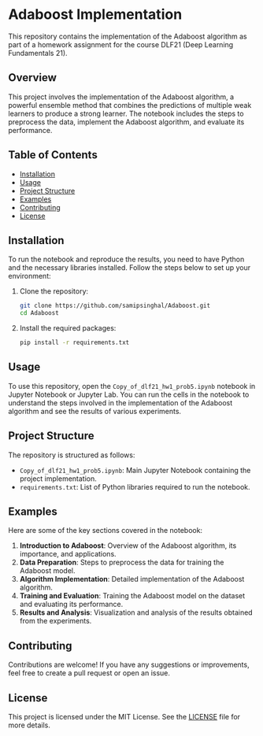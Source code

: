 # Adaboost Implementation

This repository contains the implementation of the Adaboost algorithm as part of a homework assignment for the course DLF21 (Deep Learning Fundamentals 21).

## Overview

This project involves the implementation of the Adaboost algorithm, a powerful ensemble method that combines the predictions of multiple weak learners to produce a strong learner. The notebook includes the steps to preprocess the data, implement the Adaboost algorithm, and evaluate its performance.

## Table of Contents

- [Installation](#installation)
- [Usage](#usage)
- [Project Structure](#project-structure)
- [Examples](#examples)
- [Contributing](#contributing)
- [License](#license)

## Installation

To run the notebook and reproduce the results, you need to have Python and the necessary libraries installed. Follow the steps below to set up your environment:

1. Clone the repository:
    ```sh
    git clone https://github.com/samipsinghal/Adaboost.git
    cd Adaboost
    ```

2. Install the required packages:
    ```sh
    pip install -r requirements.txt
    ```

## Usage

To use this repository, open the `Copy_of_dlf21_hw1_prob5.ipynb` notebook in Jupyter Notebook or Jupyter Lab. You can run the cells in the notebook to understand the steps involved in the implementation of the Adaboost algorithm and see the results of various experiments.

## Project Structure

The repository is structured as follows:

- `Copy_of_dlf21_hw1_prob5.ipynb`: Main Jupyter Notebook containing the project implementation.
- `requirements.txt`: List of Python libraries required to run the notebook.

## Examples

Here are some of the key sections covered in the notebook:

1. **Introduction to Adaboost**: Overview of the Adaboost algorithm, its importance, and applications.
2. **Data Preparation**: Steps to preprocess the data for training the Adaboost model.
3. **Algorithm Implementation**: Detailed implementation of the Adaboost algorithm.
4. **Training and Evaluation**: Training the Adaboost model on the dataset and evaluating its performance.
5. **Results and Analysis**: Visualization and analysis of the results obtained from the experiments.

## Contributing

Contributions are welcome! If you have any suggestions or improvements, feel free to create a pull request or open an issue.

## License

This project is licensed under the MIT License. See the [LICENSE](LICENSE) file for more details.
